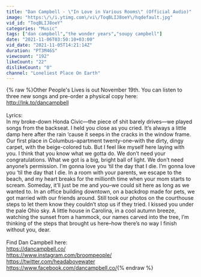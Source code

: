 ```yaml
---
title: "Dan Campbell - \"In Love in Various Rooms\" (Official Audio)"
image: "https:\/\/i.ytimg.com\/vi\/ToqBLIJ8oeY\/hqdefault.jpg"
vid_id: "ToqBLIJ8oeY"
categories: "Music"
tags: ["dan campbell","the wonder years","soupy campbell"]
date: "2021-11-06T03:50:10+03:00"
vid_date: "2021-11-05T14:21:14Z"
duration: "PT3M46S"
viewcount: "192"
likeCount: "22"
dislikeCount: "0"
channel: "Loneliest Place On Earth"
---
```

{% raw %}Other People's Lives is out November 19th. You can listen to three new songs and pre-order a physical copy here: <a rel="nofollow" target="blank" href="http://lnk.to/dancampbell">http://lnk.to/dancampbell</a><br /><br />Lyrics:<br />In my broke-down Honda Civic––the piece of shit barely drives––we played songs from the backseat. I held you close as you cried. It’s always a little damp here after the rain ‘cause it seeps in the cracks in the window frame. Our first place in Columbus–apartment twenty-one–with the dirty, dingy carpet, with the beige-colored tub. But I feel like myself here laying with you. I think that you know what we gotta do. We don’t need your congratulations. What we got is a big, bright ball of light. We don’t need anyone’s permission. I’m gonna love you ‘til the day that I die. I’m gonna love you ‘til the day that I die. In a room with your parents, we escape to the beach, and my heart breaks for the millionth time when your mom starts to scream. Someday, it’ll just be me and you–we could sit here as long as we wanted to. In an office building downtown, on a backdrop made for pets, we got married with our friends around. Still took our photos on the courthouse steps to let them know they couldn’t stop us if they tried. I kissed you under the pale Ohio sky. A little house in Carolina, in a cool autumn breeze, watching the sunset from a hammock, our names carved into the tree, I’m thinking of the steps that brought us here–how there’s no way I finish without you, dear.<br /><br />Find Dan Campbell here:<br /><a rel="nofollow" target="blank" href="https://dancampbell.co/">https://dancampbell.co/</a><br /><a rel="nofollow" target="blank" href="https://www.instagram.com/broompeople/">https://www.instagram.com/broompeople/</a><br /><a rel="nofollow" target="blank" href="https://twitter.com/headabovewater">https://twitter.com/headabovewater</a><br /><a rel="nofollow" target="blank" href="https://www.facebook.com/dancampbell.co/">https://www.facebook.com/dancampbell.co/</a>{% endraw %}
